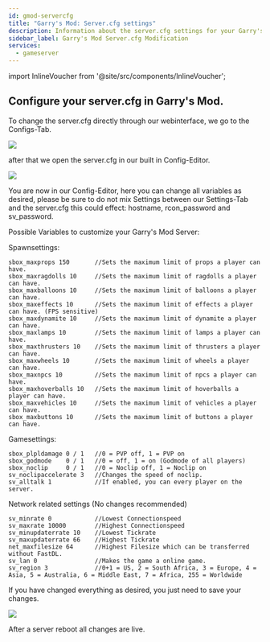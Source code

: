 ```yaml
---
id: gmod-servercfg
title: "Garry's Mod: Server.cfg settings"
description: Information about the server.cfg settings for your Garry's Mod server from ZAP-Hosting - ZAP-Hosting.com documentation
sidebar_label: Garry's Mod Server.cfg Modification
services:
  - gameserver
---
```


import InlineVoucher from '@site/src/components/InlineVoucher';

<InlineVoucher />

## Configure your server.cfg in Garry's Mod.

To change the server.cfg directly through our webinterface, we go to the Configs-Tab.

![](https://screensaver01.zap-hosting.com/index.php/s/TNFHX38G5PNpqac/preview)

after that we open the server.cfg in our built in Config-Editor.

![](https://screensaver01.zap-hosting.com/index.php/s/Pro5QoBBKSQCTdF/preview)

You are now in our Config-Editor, here you can change all variables as desired, please be sure to do not mix Settings between our Settings-Tab and the server.cfg this could effect: hostname, rcon_password and sv_password.

Possible Variables to customize your Garry's Mod Server:

Spawnsettings:
```
sbox_maxprops 150		//Sets the maximum limit of props a player can have.
sbox_maxragdolls 10		//Sets the maximum limit of ragdolls a player can have.
sbox_maxballoons 10		//Sets the maximum limit of balloons a player can have.
sbox_maxeffects 10		//Sets the maximum limit of effects a player can have. (FPS sensitive)
sbox_maxdynamite 10		//Sets the maximum limit of dynamite a player can have.
sbox_maxlamps 10		//Sets the maximum limit of lamps a player can have.
sbox_maxthrusters 10	//Sets the maximum limit of thrusters a player can have.
sbox_maxwheels 10		//Sets the maximum limit of wheels a player can have.
sbox_maxnpcs 10			//Sets the maximum limit of npcs a player can have.
sbox_maxhoverballs 10	//Sets the maximum limit of hoverballs a player can have.
sbox_maxvehicles 10		//Sets the maximum limit of vehicles a player can have.
sbox_maxbuttons 10		//Sets the maximum limit of buttons a player can have.
```

Gamesettings:
```
sbox_plpldamage 0 / 1	//0 = PVP off, 1 = PVP on
sbox_godmode	0 / 1	//0 = off, 1 = on (Godmode of all players)
sbox_noclip		0 / 1	//0 = Noclip off, 1 = Noclip on
sv_noclipaccelerate 3	//Changes the speed of noclip.
sv_alltalk 1			//If enabled, you can every player on the server.
```

Network related settings (No changes recommended)
```
sv_minrate 0			//Lowest Connectionspeed
sv_maxrate 10000		//Highest Connectionspeed
sv_minupdaterrate 10	//Lowest Tickrate
sv_maxupdaterrate 66	//Highest Tickrate
net_maxfilesize	64		//Highest Filesize which can be transferred without FastDL.
sv_lan 0				//Makes the game a online game.
sv_region 3				//0+1 = US, 2 = South Africa, 3 = Europe, 4 = Asia, 5 = Australia, 6 = Middle East, 7 = Africa, 255 = Worldwide
```

If you have changed everything as desired, you just need to save your changes.

![](https://screensaver01.zap-hosting.com/index.php/s/zpaddQA5EXfSRM3/preview)

After a server reboot all changes are live.
